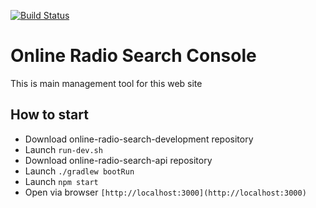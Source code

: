 [![Build Status](https://travis-ci.org/modestukasai/online-radio-search-console.svg?branch=master)](https://travis-ci.org/modestukasai/online-radio-search-console)
# Online Radio Search Console
This is main management tool for this web site

## How to start
* Download online-radio-search-development repository
* Launch `run-dev.sh`
* Download online-radio-search-api repository
* Launch `./gradlew bootRun`
* Launch `npm start`
* Open via browser `[http://localhost:3000](http://localhost:3000)`